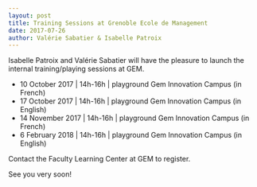 ```yaml
---
layout: post
title: Training Sessions at Grenoble Ecole de Management 
date: 2017-07-26
author: Valérie Sabatier & Isabelle Patroix
---
```


Isabelle Patroix and Valérie Sabatier will have the pleasure to launch the internal training/playing sessions at GEM. 

- 10 October 2017 \| 14h-16h \| playground Gem Innovation Campus (in French)
- 17 October 2017 \| 14h-16h \| playground Gem Innovation Campus (in English)
- 14 November 2017 \| 14h-16h \| playground Gem Innovation Campus (in French)
- 6 February 2018 \| 14h-16h \| playground Gem Innovation Campus (in English)

Contact the Faculty Learning Center at GEM to register. 

See you very soon! 




